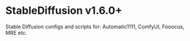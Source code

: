 # StableDiffusion v1.6.0+
Stable Diffusion configs and scripts for: Automatic1111, ComfyUI, Fooocus, MRE etc.
